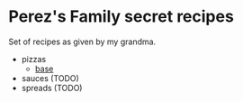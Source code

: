 # Perez's Family secret recipes

Set of recipes as given by my grandma.


- pizzas
  - [base](./pizzas/base.md)
- sauces (TODO)
- spreads (TODO)
